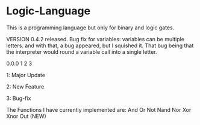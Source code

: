 # Logic-Language
This is a programming language but only for binary and logic gates.

VERSION 0.4.2 released.
Bug fix for variables:
variables can be multiple letters.
and with that, a bug appeared, but I squished it.
That bug being that the interpreter would round a variable call into a single letter.

0.0.0
1 2 3

1:
Major Update

2:
New Feature

3:
Bug-fix

The Functions I have currently implemented are:
    And
    Or
    Not
    Nand
    Nor
    Xor
    Xnor
    Out (NEW)
